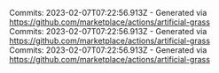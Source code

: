 Commits: 2023-02-07T07:22:56.913Z - Generated via https://github.com/marketplace/actions/artificial-grass
<br>
Commits: 2023-02-07T07:22:56.913Z - Generated via https://github.com/marketplace/actions/artificial-grass
<br>
Commits: 2023-02-07T07:22:56.913Z - Generated via https://github.com/marketplace/actions/artificial-grass
<br>

